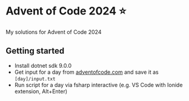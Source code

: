 # Advent of Code 2024 ⭐
My solutions for Advent of Code 2024

## Getting started
- Install dotnet sdk 9.0.0
- Get input for a day from [adventofcode.com](https://adventofcode.com/) and save it as `[day]/input.txt`
- Run script for a day via fsharp interactive (e.g. VS Code with Ionide extension, Alt+Enter)